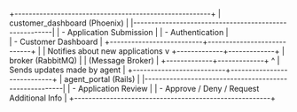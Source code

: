 +-------------------------------------------------------+
|            customer_dashboard (Phoenix)               |
|-------------------------------------------------------|
| - Application Submission                              |
| - Authentication                                      |             
| - Customer Dashboard                                  |
+--------------------------+----------------------------+
                           |
                           |  Notifies about new applications
                           v
             +-------------+-------------+
             |    broker (RabbitMQ)      |
             |    (Message Broker)       |
             +-------------+-------------+
                           ^
                           |  Sends updates made by agent
                           |
+--------------------------+----------------------------+
|                agent_portal (Rails)                   |
|-------------------------------------------------------|
| - Application Review                                  |
| - Approve / Deny / Request Additional Info            |
+-------------------------------------------------------+
